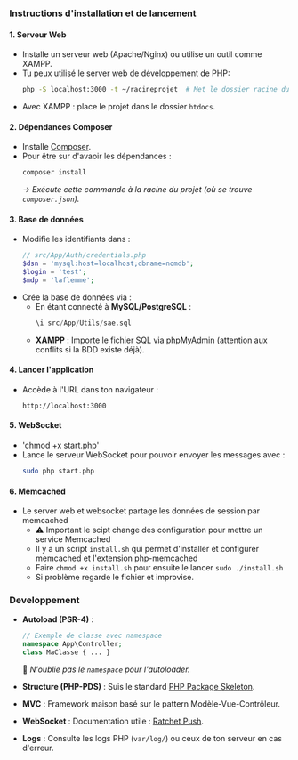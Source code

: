 ### Instructions d'installation et de lancement

#### 1. **Serveur Web**

- Installe un serveur web (Apache/Nginx) ou utilise un outil comme XAMPP.
- Tu peux utilisé le server web de développement de PHP:
  ```bash
  php -S localhost:3000 -t ~/racineprojet  # Met le dossier racine du projet où est index.php
  ```
- Avec XAMPP : place le projet dans le dossier `htdocs`.

#### 2. **Dépendances Composer**

- Installe [Composer](https://getcomposer.org/download/).
- Pour être sur d'avaoir les dépendances :
  ```bash
  composer install
  ```
  _→ Exécute cette commande à la racine du projet (où se trouve `composer.json`)._

#### 3. **Base de données**

- Modifie les identifiants dans :
  ```php
  // src/App/Auth/credentials.php
  $dsn = 'mysql:host=localhost;dbname=nomdb';
  $login = 'test';
  $mdp = 'laflemme';
  ```
- Crée la base de données via :
  - En étant connecté à **MySQL/PostgreSQL** :
    ```sql
    \i src/App/Utils/sae.sql
    ```
  - **XAMPP** : Importe le fichier SQL via phpMyAdmin (attention aux conflits si la BDD existe déjà).

#### 4. **Lancer l'application**

- Accède à l'URL dans ton navigateur :
  ```
  http://localhost:3000
  ```

#### 5. **WebSocket**

- 'chmod +x start.php'
- Lance le serveur WebSocket pour pouvoir envoyer les messages avec :
  ```bash
  sudo php start.php  
  ```
  

#### 6. **Memcached**

- Le server web et websocket partage les données de session par memcached
  - ⚠️ Important le scipt change des configuration pour mettre un service Memcached
  - Il y a un script `install.sh` qui permet d'installer et configurer memcached et l'extension php-memcached
  - Faire `chmod +x install.sh` pour ensuite le lancer `sudo ./install.sh`
  - Si problème regarde le fichier et improvise.

### Developpement

- **Autoload (PSR-4)** :

  ```php
  // Exemple de classe avec namespace
  namespace App\Controller;
  class MaClasse { ... }
  ```

  📌 _N'oublie pas le `namespace` pour l'autoloader._

- **Structure (PHP-PDS)** : Suis le standard [PHP Package Skeleton](https://github.com/php-pds/skeleton).
- **MVC** : Framework maison basé sur le pattern Modèle-Vue-Contrôleur.
- **WebSocket** : Documentation utile : [Ratchet Push](http://socketo.me/docs/push).
- **Logs** : Consulte les logs PHP (`var/log/`) ou ceux de ton serveur en cas d'erreur.

